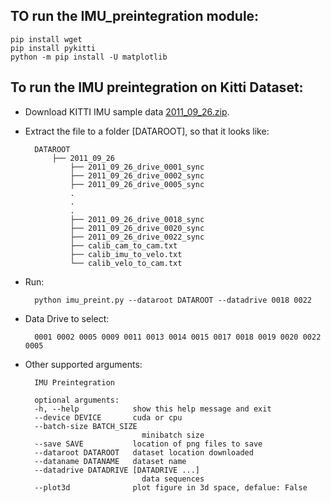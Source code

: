 ## TO run the IMU_preintegration module:

    pip install wget
    pip install pykitti
    python -m pip install -U matplotlib


## To run the IMU preintegration on Kitti Dataset:

* Download KITTI IMU sample data [2011_09_26.zip](https://github.com/pypose/IMU_preintegration/releases/download/Kitti/2011_09_26.zip).
* Extract the file to a folder [DATAROOT], so that it looks like:

        DATAROOT
            ├── 2011_09_26
                ├── 2011_09_26_drive_0001_sync
                ├── 2011_09_26_drive_0002_sync
                ├── 2011_09_26_drive_0005_sync
                .
                .
                .
                ├── 2011_09_26_drive_0018_sync
                ├── 2011_09_26_drive_0020_sync
                ├── 2011_09_26_drive_0022_sync
                ├── calib_cam_to_cam.txt
                ├── calib_imu_to_velo.txt
                └── calib_velo_to_cam.txt

* Run:

        python imu_preint.py --dataroot DATAROOT --datadrive 0018 0022

* Data Drive to select:

        0001 0002 0005 0009 0011 0013 0014 0015 0017 0018 0019 0020 0022 0005

* Other supported arguments:

        IMU Preintegration

        optional arguments:
        -h, --help            show this help message and exit
        --device DEVICE       cuda or cpu
        --batch-size BATCH_SIZE
                                minibatch size
        --save SAVE           location of png files to save
        --dataroot DATAROOT   dataset location downloaded
        --dataname DATANAME   dataset name
        --datadrive DATADRIVE [DATADRIVE ...]
                                data sequences
        --plot3d              plot figure in 3d space, defalue: False
